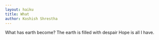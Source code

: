 ```yaml
---
layout: haiku
title: What 
author: Koshish Shrestha
---
```

What has earth become?
The earth is filled with despair
Hope is all I have.
